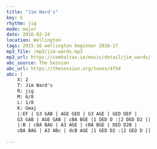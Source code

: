 ```yaml
---
title: "Jim Ward's"
key: G
rhythm: jig
mode: major
date: 2016-02-24
location: Wellington
tags: 2015-16 wellington beginner 2016-17
mp3_file: /mp3/jim-wards.mp3
mp3_url: https://comhaltas.ie/music/detail/jim_wards/
abc_source: The Session
abc_url: https://thesession.org/tunes/4754
abc: |
    X: 2
    T: Jim Ward's
    R: jig
    M: 6/8
    L: 1/8
    K: Gmaj
    |:EF | G3 GAB | AGE GED | G3 AGE | GED DEF |
    G3 GAB | AGE GAB | cBA BGE |1 DED D :|2 DED D2 ||
    |:B | cBA BAG | A3 AGE | cBA BGE | DED D2B |
    cBA BAG | A3 ABc | dcB AGE |1 GED D2 :|2 GED D |]
    
---
```

